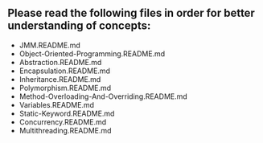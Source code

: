 ## Please read the following files in order for better understanding of concepts:

- JMM.README.md
- Object-Oriented-Programming.README.md
- Abstraction.README.md
- Encapsulation.README.md
- Inheritance.README.md
- Polymorphism.README.md
- Method-Overloading-And-Overriding.README.md
- Variables.README.md
- Static-Keyword.README.md
- Concurrency.README.md
- Multithreading.README.md